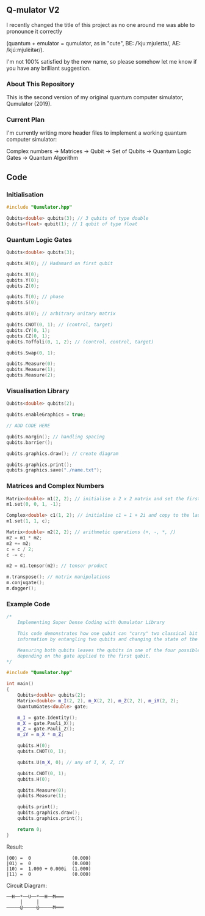 ## Q-mulator V2

I recently changed the title of this project as no one around me was able to pronounce it correctly

(quantum + emulator = qumulator, as in "cute", BE: /ˈkjuːmjʊleɪtə/, AE: /kjúːmjulèitər/).

I'm not 100% satisfied by the new name, so please somehow let me know if you have any brilliant suggestion.

### About This Repository
This is the second version of my original quantum computer simulator, Qumulator (2019).

### Current Plan
I'm currently writing more header files to implement a working quantum computer simulator:

Complex numbers -> Matrices -> Qubit -> Set of Qubits -> Quantum Logic Gates -> Quantum Algorithm

## Code

### Initialisation
```C++
#include "Qumulator.hpp"

Qubits<double> qubits(3); // 3 qubits of type double
Qubits<float> qubit(1); // 1 qubit of type float	
```

### Quantum Logic Gates
```C++
Qubits<double> qubits(3);

qubits.H(0); // Hadamard on first qubit

qubits.X(0);
qubits.Y(0);
qubits.Z(0);

qubits.T(0); // phase
qubits.S(0);

qubits.U(0); // arbitrary unitary matrix

qubits.CNOT(0, 1); // (control, target)
qubits.CY(0, 1);
qubits.CZ(0, 1);
qubits.Toffoli(0, 1, 2); // (control, control, target)

qubits.Swap(0, 1);

qubits.Measure(0);
qubits.Measure(1);
qubits.Measure(2);
```

### Visualisation Library
```C++
Qubits<double> qubits(2);

qubits.enableGraphics = true;

// ADD CODE HERE

qubits.margin(); // handling spacing
qubits.barrier();

qubits.graphics.draw(); // create diagram

qubits.graphics.print();
qubits.graphics.save("./name.txt");
```

### Matrices and Complex Numbers
```C++
Matrix<double> m1(2, 2); // initialise a 2 x 2 matrix and set the first entry to 1 - i
m1.set(0, 0, 1, -1);

Complex<double> c1(1, 2); // initialise c1 = 1 + 2i and copy to the last entry of m1
m1.set(1, 1, c);

Matrix<double> m2(2, 2); // arithmetic operations (+, -, *, /)
m2 = m1 * m2; 
m2 += m2;
c = c / 2;
c -= c;

m2 = m1.tensor(m2); // tensor product

m.transpose(); // matrix manipulations
m.conjugate();
m.dagger();
```

### Example Code
```C++
/*
    Implementing Super Dense Coding with Qumulator Library

    This code demonstrates how one qubit can "carry" two classical bit worth of
    information by entangling two qubits and changing the state of the first qubit.

    Measuring both qubits leaves the qubits in one of the four possible states
    depending on the gate applied to the first qubit.
*/

#include "Qumulator.hpp"

int main()
{
	Qubits<double> qubits(2);
	Matrix<double> m_I(2, 2), m_X(2, 2), m_Z(2, 2), m_iY(2, 2);
	QuantumGates<double> gate;

	m_I = gate.Identity();
	m_X = gate.Pauli_X();
	m_Z = gate.Pauli_Z();
	m_iY = m_X * m_Z;

	qubits.H(0);
	qubits.CNOT(0, 1);

	qubits.U(m_X, 0); // any of I, X, Z, iY

	qubits.CNOT(0, 1);
	qubits.H(0);

	qubits.Measure(0);
	qubits.Measure(1);

	qubits.print();
	qubits.graphics.draw();
	qubits.graphics.print();

	return 0;
}
```

Result:
```
|00⟩ =  0               (0.000)
|01⟩ =  0               (0.000)
|10⟩ =  1.000 + 0.000i  (1.000)
|11⟩ =  0               (0.000)
```

Circuit Diagram:
```
──H──*──U──*──H──M═══
     │     │         
─────@─────@─────M═══
```
